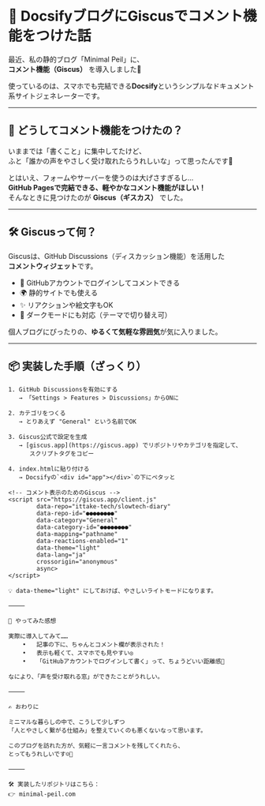 # 🌱 DocsifyブログにGiscusでコメント機能をつけた話

最近、私の静的ブログ「Minimal Peil」に、  
**コメント機能（Giscus）** を導入しました📝

使っているのは、スマホでも完結できる**Docsify**というシンプルなドキュメント系サイトジェネレーターです。

---

## 💭 どうしてコメント機能をつけたの？

いままでは「書くこと」に集中してたけど、  
ふと「誰かの声をやさしく受け取れたらうれしいな」って思ったんです🌸

とはいえ、フォームやサーバーを使うのは大げさすぎるし…  
**GitHub Pagesで完結できる、軽やかなコメント機能がほしい！**  
そんなときに見つけたのが **Giscus（ギスカス）** でした。

---

## 🛠 Giscusって何？

Giscusは、GitHub Discussions（ディスカッション機能）を活用した  
**コメントウィジェット**です。

- 💬 GitHubアカウントでログインしてコメントできる
- 🌍 静的サイトでも使える
- ✨ リアクションや絵文字もOK
- 🌙 ダークモードにも対応（テーマで切り替え可）

個人ブログにぴったりの、**ゆるくて気軽な雰囲気**が気に入りました。

---

## 📦 実装した手順（ざっくり）

```plaintext
1. GitHub Discussionsを有効にする
   → 「Settings > Features > Discussions」からONに

2. カテゴリをつくる
   → とりあえず "General" という名前でOK

3. Giscus公式で設定を生成
   → [giscus.app](https://giscus.app) でリポジトリやカテゴリを指定して、
      スクリプトタグをコピー

4. index.htmlに貼り付ける
   → Docsifyの`<div id="app"></div>`の下にペタッと

<!-- コメント表示のためのGiscus -->
<script src="https://giscus.app/client.js"
        data-repo="ittake-tech/slowtech-diary"
        data-repo-id="●●●●●●●●"
        data-category="General"
        data-category-id="●●●●●●●●"
        data-mapping="pathname"
        data-reactions-enabled="1"
        data-theme="light"
        data-lang="ja"
        crossorigin="anonymous"
        async>
</script>

💡 data-theme="light" にしておけば、やさしいライトモードになります。

⸻

🌼 やってみた感想

実際に導入してみて……
	•	記事の下に、ちゃんとコメント欄が表示された！
	•	表示も軽くて、スマホでも見やすい◎
	•	「GitHubアカウントでログインして書く」って、ちょうどいい距離感🌱

なにより、「声を受け取れる窓」ができたことがうれしい。

⸻

✍️ おわりに

ミニマルな暮らしの中で、こうして少しずつ
「人とやさしく繋がる仕組み」を整えていくのも悪くないなって思います。

このブログを訪れた方が、気軽に一言コメントを残してくれたら、
とってもうれしいです☺️🌸

⸻

🛠 実装したリポジトリはこちら：
👉 minimal-peil.com
